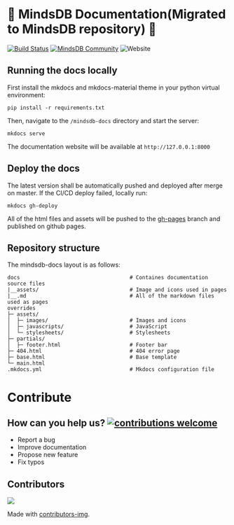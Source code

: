 # 🚧 MindsDB Documentation(Migrated to MindsDB repository) 🚧 
[![Build Status](https://travis-ci.org/mindsdb/mindsdb-docs.svg?branch=master)](https://travis-ci.com/mindsdb/mindsdb-docs)
   <a href="https://community.mindsdb.com/"><img src="https://img.shields.io/discourse/posts?server=https%3A%2F%2Fcommunity.mindsdb.com%2F" alt="MindsDB Community"></a>
  <img alt="Website" src="https://img.shields.io/website?down_color=red&down_message=offline&up_color=green&up_message=online&url=https%3A%2F%2Fdocs.mindsdb.com%2F">

## Running the docs locally

First install the mkdocs and mkdocs-material theme in your python virtual environment:
```
pip install -r requirements.txt
```
Then, navigate to the `/mindsdb-docs` directory and start the server:

```
mkdocs serve
```

The documentation website will be available at `http://127.0.0.1:8000`


## Deploy the docs

The latest version shall be automatically pushed and deployed after merge on master. If the CI/CD deploy failed, locally run:

```
mkdocs gh-deploy
```

All of the html files and assets will be pushed to the [gh-pages](https://github.com/mindsdb/mindsdb-docs/tree/gh-pages) branch and published on github pages.

## Repository structure

The mindsdb-docs layout is as follows:

```
docs                                   # Containes documentation source files
|__assets/                             # Image and icons used in pages
|__.md                                 # All of the markdown files used as pages
overrides
├─ assets/
│  ├─ images/                          # Images and icons
│  ├─ javascripts/                     # JavaScript
│  └─ stylesheets/                     # Stylesheets
├─ partials/
│  ├─ footer.html                      # Footer bar
├─ 404.html                            # 404 error page
├─ base.html                           # Base template
└─ main.html
.mkdocs.yml                            # Mkdocs configuration file
```
# Contribute

## How can you help us? [![contributions welcome](https://img.shields.io/badge/contributions-welcome-brightgreen.svg?style=flat)](https://github.com/mindsdb/mindsdb-docs/issues)

* Report a bug
* Improve documentation
* Propose new feature
* Fix typos

## Contributors

<a href="https://github.com/mindsdb/mindsdb-docs/graphs/contributors">
  <img src="https://contributors-img.web.app/image?repo=mindsdb/mindsdb-docs" />
</a>

Made with [contributors-img](https://contributors-img.web.app).
